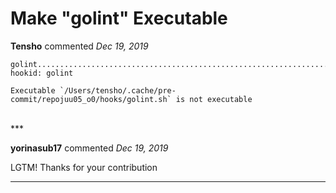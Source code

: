 # Make "golint" Executable

**Tensho** commented *Dec 19, 2019*

```
golint...................................................................Failed
hookid: golint

Executable `/Users/tensho/.cache/pre-commit/repojuu05_o0/hooks/golint.sh` is not executable
```
<br />
***


**yorinasub17** commented *Dec 19, 2019*

LGTM! Thanks for your contribution
***

